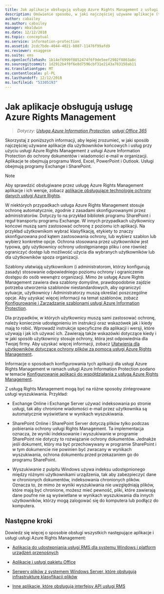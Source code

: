 ```yaml
---
title: Jak aplikacje obsługują usługę Azure Rights Management z usługi AIP
description: Omówienie sposobu, w jaki najczęściej używane aplikacje (takie jak aplikacje pakietu Office — Word, Excel, PowerPoint i Outlook) oraz usługi (takie jak Exchange i SharePoint) użytkownika końcowego mogą korzystać z usługi Azure Rights Management w ramach usługi Azure Information Protection w celu ochrony firmowych dokumentów i wiadomości e-mail.
author: cabailey
ms.author: cabailey
manager: mbaldwin
ms.date: 12/12/2018
ms.topic: conceptual
ms.service: information-protection
ms.assetid: 2cdc7bde-4044-4021-b887-11476f99afd9
ms.reviewer: esaggese
ms.suite: ems
ms.openlocfilehash: 1b14ef6999f0852474f6f9de5eef2902f8863a8c
ms.sourcegitcommit: 1d2912b4f0f6e8d7596cbf31e2143a783158ab11
ms.translationtype: MT
ms.contentlocale: pl-PL
ms.lasthandoff: 12/12/2018
ms.locfileid: "53305193"
---
```

# <a name="how-applications-support-the-azure-rights-management-service"></a>Jak aplikacje obsługują usługę Azure Rights Management

>*Dotyczy: [Usługa Azure Information Protection](https://azure.microsoft.com/pricing/details/information-protection), [usługi Office 365](https://download.microsoft.com/download/E/C/F/ECF42E71-4EC0-48FF-AA00-577AC14D5B5C/Azure_Information_Protection_licensing_datasheet_EN-US.pdf)*

Skorzystaj z poniższych informacji, aby lepiej zrozumieć, w jaki sposób najczęściej używane aplikacje dla użytkowników końcowych i usług przy użyciu usługi Azure Rights Management z usługi Azure Information Protection do ochrony dokumentów i wiadomości e-mail w organizacji. Aplikacje te obejmują programu Word, Excel, PowerPoint i Outlook. Usługi obejmują programy Exchange i SharePoint.

> [!NOTE]
> Aby sprawdzić obsługiwane przez usługę Azure Rights Management aplikacje i ich wersje, zobacz [aplikacje obsługujące technologię ochrony danych usługi Azure Rights](./requirements-applications.md).

W niektórych przypadkach usługa Azure Rights Management stosuje ochronę automatycznie, zgodnie z zasadami skonfigurowanymi przez administratorów. Dotyczy to na przykład bibliotek programu SharePoint i reguł transportu programu Exchange. W innych przypadkach użytkownicy końcowi muszą sami zastosować ochronę z poziomu ich aplikacji. Na przykład użytkownikom wybrać klasyfikację, etykiety to znaczy skonfigurowana pod kątem zastosowania ochrony, lub wybierz szablon lub wybierz konkretne opcje. Ochrona stosowana przez użytkowników jest typowa, gdy użytkownicy ochrony udostępnianego pliku i one również ograniczyć dostęp lub możliwość użycia dla wybranych użytkowników lub dla użytkowników spoza organizacji.

Szablony ułatwiają użytkownikom (i administratorom, którzy konfigurują zasady) stosowanie odpowiedniego poziomu ochrony i ograniczenie dostępu do osób wewnątrz organizacji. Mimo że usługę Azure Rights Management zawiera dwa szablony domyślne, prawdopodobnie zajdzie potrzeba utworzenia szablonów niestandardowych, aby ograniczyć sytuacje, użytkownicy i Administratorzy muszą określać poszczególne opcje. Aby uzyskać więcej informacji na temat szablonów, zobacz [Konfigurowanie i Zarządzanie szablonami usługi Azure Information Protection](configure-policy-templates.md).

Dla przypadków, w których użytkownicy muszą sami zastosować ochronę, należy koniecznie udostępnieniu im instrukcji oraz wskazówek jak i kiedy mają to robić. Wprowadź instrukcje specyficzne dla aplikacji i wersji, które używają i jak ich używać ich. Zawierają także wskazówki dotyczące kiedy i w jaki sposób użytkownicy stosuje ochrony, która jest odpowiednia dla Twojej firmy. Aby uzyskać więcej informacji, zobacz [Ułatwienia dla użytkowników dotyczące ochrony plików za pomocą usługi Azure Rights Management](help-users.md).

Informacje o sposobach konfigurowania tych aplikacji dla usługi Azure Rights Management w ramach usługi Azure Information Protection podano w temacie [Konfigurowanie aplikacji do współdziałania z usługą Azure Rights Management](configure-applications.md).

Z usługą Rights Management mogą być na różne sposoby zintegrowane usługi wyszukiwania. Przykład: 

- Exchange Online i Exchange Server używać indeksowania po stronie usługi, tak aby chronione wiadomości e-mail przez użytkownika są automatycznie wyświetlane w wynikach wyszukiwania. 

- SharePoint Online i SharePoint Server dotyczą plików tylko podczas pobierania ochrony usługi Rights Management. Ta implementacja oznacza, że wyniki indeksowanie i wyszukiwanie w programie SharePoint nie dotyczy to rozwiązanie ochrony dokumentów. Jednakże jeśli dokument, który ma być przechowywany w programie SharePoint i w tym dokumencie nie powinien być zwracany w wynikach wyszukiwania, ochrona dokumentu przed przekazaniem go do programu SharePoint.

- Wyszukiwanie z pulpitu Windows używa indeksu udostępnionego między różnymi użytkownikami urządzenia, tak aby zabezpieczyć dane w chronionych dokumentów, indeksowania chronionych plików. Oznacza to, że mimo że wyniki wyszukiwania nie uwzględniają plików, które mają być chronione, możesz mieć pewność, pliki, które zawierają dane poufne nie są wyświetlane w wynikach wyszukiwania dla innych użytkowników, którzy mogą zalogować się do komputera lub podłącz do komputera. 

## <a name="next-steps"></a>Następne kroki

Dowiedz się więcej o sposobie obsługi wszystkich następujące aplikacje i usługi usługi Azure Rights Management:

-   [Aplikacja do udostępniania usługi RMS dla systemu Windows i platform urządzeń przenośnych](sharing-app-support.md)

-   [Aplikacje i usługi pakietu Office](office-apps-services-support.md)

-   [Serwery plików z systemem Windows Server, które obsługują infrastrukturę klasyfikacji plików](file-server-support.md)

-   [Inne aplikacje, które obsługują interfejsy API usługi RMS](api-support.md)

